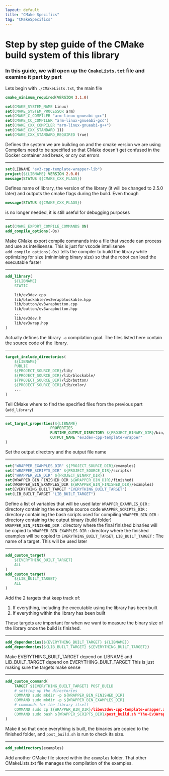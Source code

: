 ```yaml
---
layout: default
title: "CMake Specifics"
tag: "CMakeSpecifics"
---
```


# Step by step guide of the CMake build system of this library
### In this guide, we will open up the `CmakeLists.txt` file and examine it part by part
Lets begin with `./CMakeLists.txt`, the main file
```CMake
cmake_minimum_required(VERSION 3.1.0)

set(CMAKE_SYSTEM_NAME Linux)
set(CMAKE_SYSTEM_PROCESSOR arm)
set(CMAKE_C_COMPILER "arm-linux-gnueabi-gcc")
set(CMAKE_CC_COMPILER "arm-linux-gnueabi-gcc")
set(CMAKE_CXX_COMPILER "arm-linux-gnueabi-g++")
set(CMAKE_CXX_STANDARD 11)
set(CMAKE_CXX_STANDARD_REQUIRED true)
```
Defines the system we are building on and the cmake version we are using
Compilers need to be specified so that CMake doesn't get confused in the Docker container and break, or cry out errors

---
```CMake
set(LIBNAME "ev3-cpp-template-wrapper-lib")
project(${LIBNAME} VERSION 2.0.0)
message(STATUS ${CMAKE_CXX_FLAGS})
```
Defines name of library, the version of the library (it will be changed to 2.5.0 later) and outputs the cmake flags during the build. Even though
```CMake
message(STATUS ${CMAKE_CXX_FLAGS})
```
is no longer needed, it is still useful for debugging purposes

---
```CMake
set(CMAKE_EXPORT_COMPILE_COMMANDS ON)
add_compile_options(-Os)
```
Make CMake export compile commands into a file that vscode can process and use as intellisense. This is just for vscode intellisense
`add_compile_options(-Os)` tells the compiler to build the library while optimizing for size (minimising binary size) so that the robot can load the executable faster

---
```CMake
add_library(
    ${LIBNAME}
    STATIC

    lib/ev3dev.cpp
    lib/blockable/ev3wrapblockable.hpp
    lib/button/ev3wrapbutton.cpp
    lib/button/ev3wrapbutton.hpp
    ...
    lib/ev3dev.h
    lib/ev3wrap.hpp
)
```
Actually defines the library `.a` compilation goal. The files listed here contain the source code of the library.

---
```CMake
target_include_directories(
    ${LIBNAME}
    PUBLIC
    ${PROJECT_SOURCE_DIR}/lib/
    ${PROJECT_SOURCE_DIR}/lib/blockable/
    ${PROJECT_SOURCE_DIR}/lib/button/
    ${PROJECT_SOURCE_DIR}/lib/color/
    ...
)
```
Tell CMake where to find the specified files from the previous part (`add_library`)

---
```CMake
set_target_properties(${LIBNAME}
                    PROPERTIES
                    RUNTIME_OUTPUT_DIRECTORY ${PROJECT_BINARY_DIR}/bin/
                    OUTPUT_NAME "ev3dev-cpp-template-wrapper"
)
```
Set the output directory and the output file name

---
```CMake
set("WRAPPER_EXAMPLES_DIR" ${PROJECT_SOURCE_DIR}/examples)
set("WRAPPER_SCRIPTS_DIR" ${PROJECT_SOURCE_DIR}/scripts)
set("WRAPPER_BIN_DIR" ${PROJECT_BINARY_DIR})
set(WRAPPER_BIN_FINISHED_DIR ${WRAPPER_BIN_DIR}/finished)
set(WRAPPER_BIN_EXAMPLES_DIR ${WRAPPER_BIN_FINISHED_DIR}/examples)
set(EVERYTHING_BUILT_TARGET "EVERYTHING_BUILT_TARGET")
set(LIB_BUILT_TARGET "LIB_BUILT_TARGET")
```
Define a list of variables that will be used later
`WRAPPER_EXAMPLES_DIR` : directory containing the example source code
`WRAPPER_SCRIPTS_DIR` : directory containing the bash scripts used for compiling
`WRAPPER_BIN_DIR` : directory containing the output binary (build folder)
`WRAPPER_BIN_FINISHED_DIR` : directory where the final finished binaries will be copied to
`WRAPPER_BIN_EXAMPLES_DIR` : directory where the finished examples will be copied to
`EVERYTHING_BUILT_TARGET`, `LIB_BUILT_TARGET` : The name of a target. This will be used later

---
```CMake
add_custom_target(
    ${EVERYTHING_BUILT_TARGET} 
    ALL
)
add_custom_target(
    ${LIB_BUILT_TARGET}
    ALL
)
```
Add the 2 targets that keep track of:
1. If everything, including the executable using the library has been built
2. If everything within the library has been built

These targets are important for when we want to measure the binary size of the library once the build is finished.

---
```CMake
add_dependencies(${EVERYTHING_BUILT_TARGET} ${LIBNAME})
add_dependencies(${LIB_BUILT_TARGET} ${EVERYTHING_BUILT_TARGET})
```
Make EVERYTHING_BUILT_TARGET depend on LIBNAME and LIB_BUILT_TARGET depend on EVERYTHING_BUILT_TARGET This is just making sure the targets make sense

---
```CMake
add_custom_command(
    TARGET ${EVERYTHING_BUILT_TARGET} POST_BUILD
    # setting up the directories
    COMMAND sudo mkdir -p ${WRAPPER_BIN_FINISHED_DIR}
    COMMAND sudo mkdir -p ${WRAPPER_BIN_EXAMPLES_DIR}
    # commands for the library itself
    COMMAND sudo cp ${WRAPPER_BIN_DIR}/libev3dev-cpp-template-wrapper.a ${WRAPPER_BIN_FINISHED_DIR}/libev3dev-cpp-template-wrapper.a
    COMMAND sudo bash ${WRAPPER_SCRIPTS_DIR}/post_build.sh "The-Ev3Wrap-library" 500 ${WRAPPER_BIN_FINISHED_DIR}/libev3dev-cpp-template-wrapper.a 50
)
```
Make it so that once everything is built, the binaries are copied to the finished folder, and `post_build.sh` is run to check its size.

---
```CMake
add_subdirectory(examples)
```
Add another CMake file stored within the `examples` folder. That other CMakeLists.txt file manages the compilation of the examples.

---
